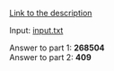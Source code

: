 [Link to the description](https://adventofcode.com/2019/day/6)

Input: [input.txt](./input.txt)

Answer to part 1: **268504**  
Answer to part 2: **409**
